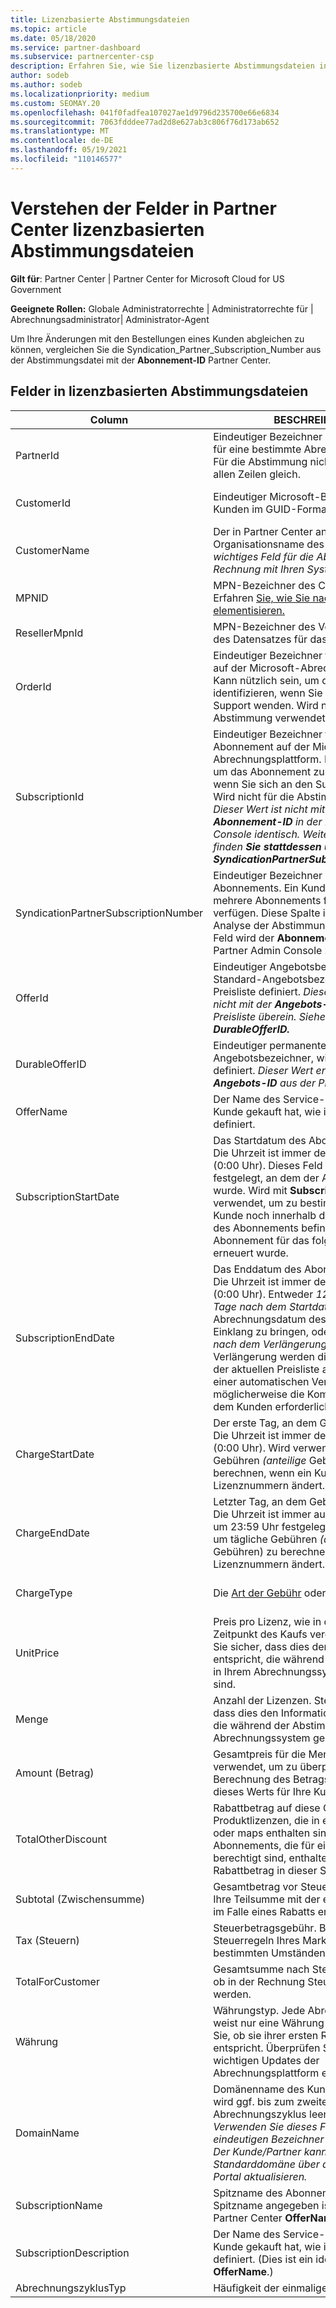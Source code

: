 ```yaml
---
title: Lizenzbasierte Abstimmungsdateien
ms.topic: article
ms.date: 05/18/2020
ms.service: partner-dashboard
ms.subservice: partnercenter-csp
description: Erfahren Sie, wie Sie lizenzbasierte Abstimmungsdateien in Partner Center. In diesem Artikel wird die Bedeutung jedes Felds in Ihrer lizenzbasierten Recon-Datei erläutert.
author: sodeb
ms.author: sodeb
ms.localizationpriority: medium
ms.custom: SEOMAY.20
ms.openlocfilehash: 041f0fadfea107027ae1d9796d235700e66e6834
ms.sourcegitcommit: 7063fdddee77ad2d8e627ab3c806f76d173ab652
ms.translationtype: MT
ms.contentlocale: de-DE
ms.lasthandoff: 05/19/2021
ms.locfileid: "110146577"
---
```

# <a name="understand-the-fields-in-partner-center-license-based-reconciliation-files"></a>Verstehen der Felder in Partner Center lizenzbasierten Abstimmungsdateien

**Gilt für**: Partner Center | Partner Center for Microsoft Cloud for US Government

**Geeignete Rollen:** Globale Administratorrechte | Administratorrechte für | Abrechnungsadministrator| Administrator-Agent

Um Ihre Änderungen mit den Bestellungen  eines Kunden abgleichen zu können, vergleichen Sie die Syndication_Partner_Subscription_Number aus der Abstimmungsdatei mit der **Abonnement-ID** Partner Center.

## <a name="fields-in-license-based-reconciliation-files"></a>Felder in lizenzbasierten Abstimmungsdateien

| Column | BESCHREIBUNG | Beispielwert |
| ------ | ----------- | ------------ |
| PartnerId | Eindeutiger Bezeichner im GUID-Format für eine bestimmte Abrechnungsentität. Für die Abstimmung nicht erforderlich. In allen Zeilen gleich. | *8ddd03642-test-test-test-46b58d356b4e* |
| CustomerId | Eindeutiger Microsoft-Bezeichner für den Kunden im GUID-Format. | *12ABCD34-001A-BCD2-987C-3210ABCD5678* |
| CustomerName | Der in Partner Center angegebene Organisationsname des Kunden. *Sehr wichtiges Feld für die Abstimmung der Rechnung mit Ihren Systeminformationen.* | *Testkunde A* |
| MPNID | MPN-Bezeichner des CSP-Partners. Erfahren [Sie, wie Sie nach Partner auf elementisieren.](use-the-reconciliation-files.md#itemize-reconciliation-files-by-partner) | *4390934* |
| ResellerMpnId | MPN-Bezeichner des Vertriebspartners des Datensatzes für das Abonnement.  |
| OrderId | Eindeutiger Bezeichner für einen Auftrag auf der Microsoft-Abrechnungsplattform. Kann nützlich sein, um die Bestellung zu identifizieren, wenn Sie sich an den Support wenden. Wird nicht für die Abstimmung verwendet. | *566890604832738111* |
| SubscriptionId | Eindeutiger Bezeichner für ein Abonnement auf der Microsoft-Abrechnungsplattform. Kann nützlich sein, um das Abonnement zu identifizieren, wenn Sie sich an den Support wenden. Wird nicht für die Abstimmung verwendet. *Dieser Wert ist nicht mit der **Abonnement-ID** in der Partner Admin Console identisch. Weitere Informationen finden **Sie stattdessen unter SyndicationPartnerSubscriptionNumber.*** | *usCBMgAAAAAAAAIA* |
| SyndicationPartnerSubscriptionNumber | Eindeutiger Bezeichner des Abonnements. Ein Kunde kann über mehrere Abonnements für denselben Plan verfügen. Diese Spalte ist wichtig für die Analyse der Abstimmungsdatei. Dieses Feld wird der **Abonnement-ID** in der Partner Admin Console zugeordnet. | *fb977ab5-test-test-test-24c8d9591708* |
| OfferId | Eindeutiger Angebotsbezeichner. Standard-Angebotsbezeichner, wie in der Preisliste definiert. *Dieser Wert stimmt nicht mit der **Angebots-ID** aus der Preisliste überein. Siehe stattdessen **DurableOfferID.*** | *FE616D64-E9A8-40EF-843F-152E9BBEF3D1* |
| DurableOfferID | Eindeutiger permanenter Angebotsbezeichner, wie in der Preisliste definiert. *Dieser Wert entspricht der **Angebots-ID** aus der Preisliste.* | *1017D7F3-6D7F-4BFA-BDD8-79BC8F104E0C* |
| OfferName | Der Name des Service-Angebots, das der Kunde gekauft hat, wie in der Preisliste definiert. | *Microsoft Office 365 (Plan E3)* |
| SubscriptionStartDate | Das Startdatum des Abonnements in UTC. Die Uhrzeit ist immer der Tagesanfang (0:00 Uhr). Dieses Feld wird auf den Tag festgelegt, an dem der Auftrag übermittelt wurde. Wird mit **SubscriptionEndDate** verwendet, um zu bestimmen, ob sich der Kunde noch innerhalb des ersten Jahres des Abonnements befindet oder ob das Abonnement für das folgende Jahr erneuert wurde. | *2/1/2019 0:00* |
| SubscriptionEndDate | Das Enddatum des Abonnements in UTC. Die Uhrzeit ist immer der Tagesanfang (0:00 Uhr). Entweder *12 Monate plus **x** Tage nach dem Startdatum,* um mit dem Abrechnungsdatum des Partners in Einklang zu bringen, oder *12 Monate nach dem Verlängerungsdatum.* Bei Verlängerung werden die Preise gemäß der aktuellen Preisliste aktualisiert. Vor einer automatischen Verlängerung ist möglicherweise die Kommunikation mit dem Kunden erforderlich. | *2/1/2019 0:00* |
| ChargeStartDate | Der erste Tag, an dem Gebühren anfallen. Die Uhrzeit ist immer der Tagesanfang (0:00 Uhr). Wird verwendet, um tägliche Gebühren *(anteilige* Gebühren) zu berechnen, wenn ein Kunde Lizenznummern ändert. | *2/1/2019 0:00* |
| ChargeEndDate | Letzter Tag, an dem Gebühren anfallen. Die Uhrzeit ist immer auf das Tagesende um 23:59 Uhr festgelegt. Wird verwendet, um tägliche Gebühren *(anteilige* Gebühren) zu berechnen, wenn ein Kunde Lizenznummern ändert. | *2/28/2019 23:59* |
| ChargeType | Die [Art der Gebühr](recon-file-charge-types.md) oder Anpassung. | Weitere Informationen [finden Sie unter Gebührentypen.](recon-file-charge-types.md) |
| UnitPrice | Preis pro Lizenz, wie in der Preisliste zum Zeitpunkt des Kaufs veröffentlicht. Stellen Sie sicher, dass dies den Informationen entspricht, die während der Abstimmung in Ihrem Abrechnungssystem gespeichert sind. | *6.82* |
| Menge | Anzahl der Lizenzen. Stellen Sie sicher, dass dies den Informationen entspricht, die während der Abstimmung in Ihrem Abrechnungssystem gespeichert sind. | *2* |
| Amount (Betrag) | Gesamtpreis für die Menge Wird verwendet, um zu überprüfen, ob die Berechnung des Betrags der Berechnung dieses Werts für Ihre Kunden entspricht. | *13.32* |
| TotalOtherDiscount | Rabattbetrag auf diese Gebühren. Produktlizenzen, die in einer Kompetenz oder maps enthalten sind, oder neue Abonnements, die für einen Incentive berechtigt sind, enthalten ebenfalls einen Rabattbetrag in dieser Spalte. | *2.32* |
| Subtotal (Zwischensumme) | Gesamtbetrag vor Steuern Überprüft, ob Ihre Teilsumme mit der erwarteten Summe im Falle eines Rabatts entspricht. | *11* |
| Tax (Steuern) | Steuerbetragsgebühr. Basierend auf den Steuerregeln Ihres Markts und bestimmten Umständen. | *0* |
| TotalForCustomer | Gesamtsumme nach Steuern. Überprüft, ob in der Rechnung Steuern berechnet werden. | *11* |
| Währung | Währungstyp. Jede Abrechnungsentität weist nur eine Währung auf. Überprüfen Sie, ob sie ihrer ersten Rechnung entspricht. Überprüfen Sie es nach allen wichtigen Updates der Abrechnungsplattform erneut. | *EUR* |
| DomainName | Domänenname des Kunden. Dieses Feld wird ggf. bis zum zweiten Abrechnungszyklus leer angezeigt. *Verwenden Sie dieses Feld nicht als eindeutigen Bezeichner für den Kunden. Der Kunde/Partner kann die Vanity- oder Standarddomäne über das Office 365-Portal aktualisieren.* | *example.onmicrosoft.com* |
| SubscriptionName | Spitzname des Abonnements. Wenn kein Spitzname angegeben ist, verwendet Partner Center **OfferName**. | *PROJECT ONLINE* |
| SubscriptionDescription | Der Name des Service-Angebots, das der Kunde gekauft hat, wie in der Preisliste definiert. (Dies ist ein identisches Feld mit **OfferName**.) | *PROJECT ONLINE PREMIUM WITHOUT PROJECT CLIENT* |
| AbrechnungszyklusTyp | Häufigkeit der einmaligen Abrechnung.| *Monatlich* |
